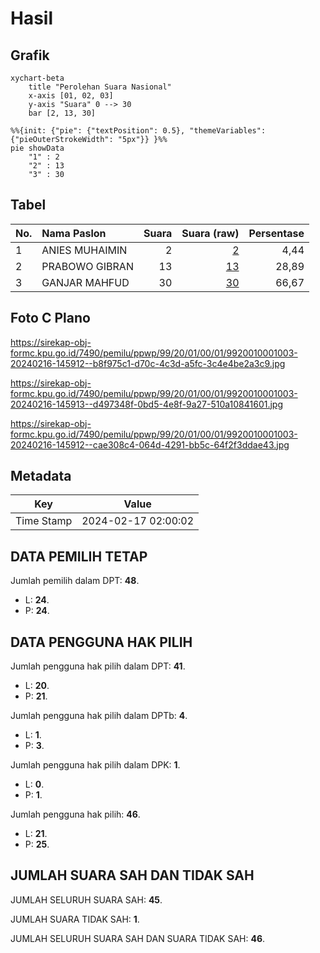 # Hasil

## Grafik

```mermaid
xychart-beta
    title "Perolehan Suara Nasional"
    x-axis [01, 02, 03]
    y-axis "Suara" 0 --> 30
    bar [2, 13, 30]
```

```mermaid
%%{init: {"pie": {"textPosition": 0.5}, "themeVariables": {"pieOuterStrokeWidth": "5px"}} }%%
pie showData
    "1" : 2
    "2" : 13
    "3" : 30
```

## Tabel

| No. | Nama Paslon    | Suara | Suara (raw) | Persentase |
|:--- |:-------------- | -----:| -----------:| ----------:|
| 1   | ANIES MUHAIMIN | 2     | [2][p-1]    | 4,44       |
| 2   | PRABOWO GIBRAN | 13    | [13][p-2]   | 28,89      |
| 3   | GANJAR MAHFUD  | 30    | [30][p-3]   | 66,67      |


[p-1]: https://github.com/gigit-pemilu/pemilu-2024/blob/main/pilpres/hitung-suara/sub/99-luar-negeri/sub/20-brasilia-brasil/sub/01-brasilia-brasil/sub/0001-brasilia-brasil/sub/003-ksk-001/sub/paslon-1.txt
[p-2]: https://github.com/gigit-pemilu/pemilu-2024/blob/main/pilpres/hitung-suara/sub/99-luar-negeri/sub/20-brasilia-brasil/sub/01-brasilia-brasil/sub/0001-brasilia-brasil/sub/003-ksk-001/sub/paslon-2.txt
[p-3]: https://github.com/gigit-pemilu/pemilu-2024/blob/main/pilpres/hitung-suara/sub/99-luar-negeri/sub/20-brasilia-brasil/sub/01-brasilia-brasil/sub/0001-brasilia-brasil/sub/003-ksk-001/sub/paslon-3.txt

## Foto C Plano

https://sirekap-obj-formc.kpu.go.id/7490/pemilu/ppwp/99/20/01/00/01/9920010001003-20240216-145912--b8f975c1-d70c-4c3d-a5fc-3c4e4be2a3c9.jpg

https://sirekap-obj-formc.kpu.go.id/7490/pemilu/ppwp/99/20/01/00/01/9920010001003-20240216-145913--d497348f-0bd5-4e8f-9a27-510a10841601.jpg

https://sirekap-obj-formc.kpu.go.id/7490/pemilu/ppwp/99/20/01/00/01/9920010001003-20240216-145912--cae308c4-064d-4291-bb5c-64f2f3ddae43.jpg


## Metadata

| Key        | Value               |
| ---------- | ------------------- |
| Time Stamp | 2024-02-17 02:00:02 |


## DATA PEMILIH TETAP

Jumlah pemilih dalam DPT: **48**.
 * L: **24**.
 * P: **24**.

## DATA PENGGUNA HAK PILIH

Jumlah pengguna hak pilih dalam DPT: **41**.
 * L: **20**.
 * P: **21**.

Jumlah pengguna hak pilih dalam DPTb: **4**.
 * L: **1**.
 * P: **3**.

Jumlah pengguna hak pilih dalam DPK: **1**.
 * L: **0**.
 * P: **1**.

Jumlah pengguna hak pilih: **46**.
 * L: **21**.
 * P: **25**.

## JUMLAH SUARA SAH DAN TIDAK SAH

JUMLAH SELURUH SUARA SAH: **45**.

JUMLAH SUARA TIDAK SAH: **1**.

JUMLAH SELURUH SUARA SAH DAN SUARA TIDAK SAH: **46**.


